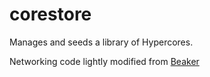 # corestore
Manages and seeds a library of Hypercores.

Networking code lightly modified from [Beaker](https://github.com/beakerbrowser/beaker)
